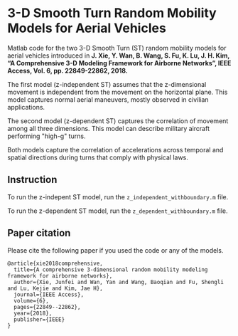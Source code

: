 # 3-D Smooth Turn Random Mobility Models for Aerial Vehicles
Matlab code for the two 3-D Smooth Turn (ST) random mobility models for aerial vehicles introduced in **J. Xie, Y. Wan, B. Wang, S. Fu, K. Lu, J. H. Kim, “A Comprehensive 3-D Modeling Framework for Airborne Networks”, IEEE Access, Vol. 6, pp. 22849-22862, 2018.**

The first model (z-independent ST) assumes that the z-dimensional movement is independent from the movement on the horizontal plane. This model captures normal aerial maneuvers, mostly observed in civilian applications. 

The second model (z-dependent ST) captures the correlation of movement among all three dimensions. This model can describe military aircraft performing 
"high-g" turns. 

Both models capture the correlation of accelerations across temporal and spatial directions during turns that comply with physical laws.

## Instruction 
To run the z-indepent ST model, run the `z_independent_withboundary.m` file. 

To run the z-dependent ST model, run the `z_dependent_withboundary.m` file.

## Paper citation
Please cite the following paper if you used the code or any of the models.

```
@article{xie2018comprehensive,
  title={A comprehensive 3-dimensional random mobility modeling framework for airborne networks},
  author={Xie, Junfei and Wan, Yan and Wang, Baoqian and Fu, Shengli and Lu, Kejie and Kim, Jae H},
  journal={IEEE Access},
  volume={6},
  pages={22849--22862},
  year={2018},
  publisher={IEEE}
}
```
